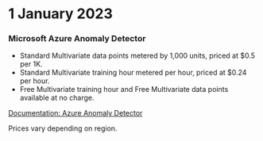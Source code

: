 # 1 January 2023

### Microsoft Azure Anomaly Detector

- Standard Multivariate data points metered by 1,000 units, priced at $0.5 per 1K.
- Standard Multivariate training hour metered per hour, priced at $0.24 per hour.
- Free Multivariate training hour and Free Multivariate data points available at no charge.

[Documentation: Azure Anomaly Detector](https://learn.microsoft.com/en-us/azure/ai-services/anomaly-detector/overview)

Prices vary depending on region.